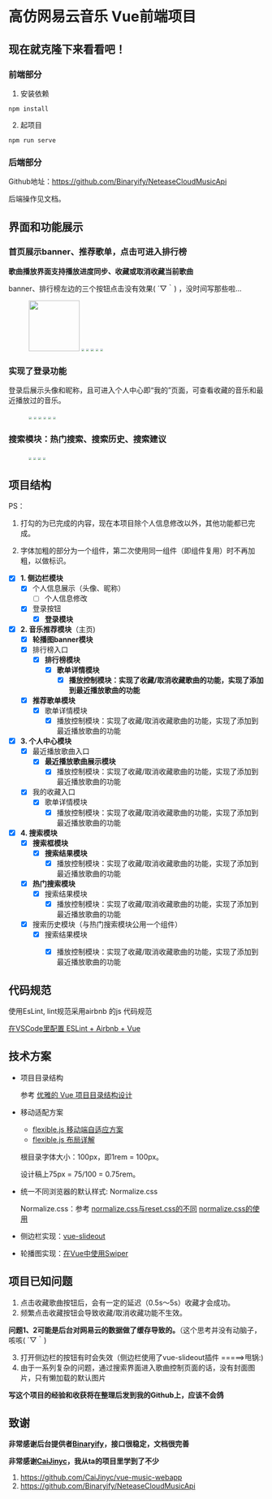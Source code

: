 # 高仿网易云音乐 Vue前端项目

## 现在就克隆下来看看吧！

### 前端部分

1. 安装依赖

```node
npm install
```

2. 起项目

```node
npm run serve
```

### 后端部分

Github地址：https://github.com/Binaryify/NeteaseCloudMusicApi

后端操作见文档。



## 界面和功能展示

### 首页展示banner、推荐歌单，点击可进入排行榜

**歌曲播放界面支持播放进度同步、收藏或取消收藏当前歌曲**

banner、排行榜左边的三个按钮点击没有效果( ´▽｀) ，没时间写那些啦...



<figure class="half">
  <img src="https://ws1.sinaimg.cn/large/006tKfTcly1g1nvniaitlj30ku112e3r.jpg" style="width: 100px" />
  <img src="https://ws1.sinaimg.cn/large/006tKfTcly1g1nvnggnfwj30ku112476.jpg" style="zoom:33%" />
  <img src="https://ws3.sinaimg.cn/large/006tKfTcly1g1nvnfmjmtj30ku112qd8.jpg" style="zoom:33%" />
  <img src="https://ws4.sinaimg.cn/large/006tKfTcly1g1nvneh5fcj30ku112tes.jpg" style="zoom:33%" />
  <img src="https://ws2.sinaimg.cn/large/006tKfTcly1g1nvndlwtaj30ku1127bn.jpg" style="zoom:33%" />
  <img src="https://ws2.sinaimg.cn/large/006tKfTcly1g1nvnce5e0j30ku112njf.jpg" style="zoom:33%" />
</figure>




### 实现了登录功能

登录后展示头像和昵称，且可进入个人中心即“我的”页面，可查看收藏的音乐和最近播放过的音乐。

<figure class="half">
  <img src="https://ws2.sinaimg.cn/large/006tKfTcly1g1nvn3o98jj30ku112gqm.jpg" style="zoom:35%" />
  <img src="https://ws2.sinaimg.cn/large/006tKfTcly1g1nvn34sgmj30ku112jt4.jpg" style="zoom:35%" />
  <img src="https://ws4.sinaimg.cn/large/006tKfTcly1g1nvn2sn6zj30ku112dhl.jpg" style="zoom:35%" />
  <img src="https://ws3.sinaimg.cn/large/006tKfTcly1g1nvn2bx81j30ku11244b.jpg" style="zoom:35%" />
  <img src="https://ws4.sinaimg.cn/large/006tKfTcly1g1nvy9paiaj30ku112wg5.jpg" style="zoom:35%" />
  <img src="https://ws2.sinaimg.cn/large/006tKfTcly1g1nvyay1i0j30ku112wrf.jpg" style="zoom:35%" />
</figure>





### 搜索模块：热门搜索、搜索历史、搜索建议

<figure class="half">
  <img src="https://ws3.sinaimg.cn/large/006tKfTcly1g1nvn6c8n5j30ku112wgw.jpg" style="zoom:33%" />
  <img src="https://ws3.sinaimg.cn/large/006tKfTcly1g1nvn5r15mj30ku11242t.jpg" style="zoom:33%" />
  <img src="https://ws2.sinaimg.cn/large/006tKfTcly1g1nvn569iej30ku112dkd.jpg" style="zoom:33%" />
  <img src="https://ws3.sinaimg.cn/large/006tKfTcly1g1nvn4ggqij30ku112412.jpg" style="zoom:33%" />
</figure>






## 项目结构

PS：

1. 打勾的为已完成的内容，现在本项目除个人信息修改以外，其他功能都已完成。

2. 字体加粗的部分为一个组件，第二次使用同一组件（即组件复用）时不再加粗，以做标识。

- [x] **1. 侧边栏模块**
  - [x] 个人信息展示（头像、昵称）
    - [ ] 个人信息修改
  - [x] 登录按钮
    - [x] **登录模块**
- [x] **2. 音乐推荐模块**（主页)
  - [x] **轮播图banner模块**
  - [x] 排行榜入口
    - [x] **排行榜模块**
      - [x] **歌单详情模块**
        - [x] **播放控制模块：实现了收藏/取消收藏歌曲的功能，实现了添加到最近播放歌曲的功能**
  - [x] **推荐歌单模块**
    - [x] 歌单详情模块
      - [x] 播放控制模块：实现了收藏/取消收藏歌曲的功能，实现了添加到最近播放歌曲的功能

- [x] **3. 个人中心模块**
  - [x] 最近播放歌曲入口
    - [x] **最近播放歌曲展示模块**
      - [x] 播放控制模块：实现了收藏/取消收藏歌曲的功能，实现了添加到最近播放歌曲的功能
  - [x] 我的收藏入口
    - [x] 歌单详情模块
      - [x] 播放控制模块：实现了收藏/取消收藏歌曲的功能，实现了添加到最近播放歌曲的功能
- [x] **4. 搜索模块**
  - [x] **搜索框模块**
    - [x] **搜索结果模块**
      - [x] 播放控制模块：实现了收藏/取消收藏歌曲的功能，实现了添加到最近播放歌曲的功能
  - [x] **热门搜索模块**
    - [x] 搜索结果模块
      - [x] 播放控制模块：实现了收藏/取消收藏歌曲的功能，实现了添加到最近播放歌曲的功能
  - [x] 搜索历史模块（与热门搜索模块公用一个组件）
    - [x] 搜索结果模块
      - [x] 播放控制模块：实现了收藏/取消收藏歌曲的功能，实现了添加到最近播放歌曲的功能





## 代码规范

使用EsLint, lint规范采用airbnb 的js 代码规范

[在VSCode里配置 ESLint + Airbnb + Vue](https://catwalk.red/2019/03/04/%E5%9C%A8VSCode%E9%87%8C%E9%85%8D%E7%BD%AE%20ESLint%20+%20Airbnb%20+%20Vue/)



## 技术方案
- 项目目录结构

  参考 [优雅的 Vue 项目目录结构设计](https://juejin.im/entry/5abd80fa518825558a06b7ce)

- 移动适配方案
  - [flexible.js 移动端自适应方案]( https://www.jianshu.com/p/04efb4a1d2f8)
  - [flexible.js 布局详解](http://caibaojian.com/flexible-js.html)

  根目录字体大小：100px，即1rem = 100px。

  设计稿上75px = 75/100 = 0.75rem。

- 统一不同浏览器的默认样式: Normalize.css

  Normalize.css：参考 [normalize.css与reset.css的不同](https://www.jianshu.com/p/ad64c21e899a) [normalize.css的使用](https://cnodejs.org/topic/57f3846e83a4d9176a71da82)

- 侧边栏实现：[vue-slideout](https://github.com/vouill/vue-slideout)

- 轮播图实现：[在Vue中使用Swiper](https://github.com/surmon-china/vue-awesome-swiper)



## 项目已知问题

1. 点击收藏歌曲按钮后，会有一定的延迟（0.5s～5s）收藏才会成功。
2. 频繁点击收藏按钮会导致收藏/取消收藏功能不生效。

**问题1、2可能是后台对网易云的数据做了缓存导致的。**（这个思考并没有动脑子，咳咳( ´▽｀)

3. 打开侧边栏的按钮有时会失效（侧边栏使用了vue-slideout插件        =====>甩锅:)
4. 由于一系列复杂的问题，通过搜索界面进入歌曲控制页面的话，没有封面图片，只有懒加载的默认图片



**写这个项目的经验和收获将在整理后发到我的Github上，应该不会鸽**



## 致谢

**非常感谢后台提供者[Binaryify](https://github.com/Binaryify/NeteaseCloudMusicApi)，接口很稳定，文档很完善**

**非常感谢[CaiJinyc](https://github.com/CaiJinyc/vue-music-webapp)，我从ta的项目里学到了不少**

1. https://github.com/CaiJinyc/vue-music-webapp
2. https://github.com/Binaryify/NeteaseCloudMusicApi